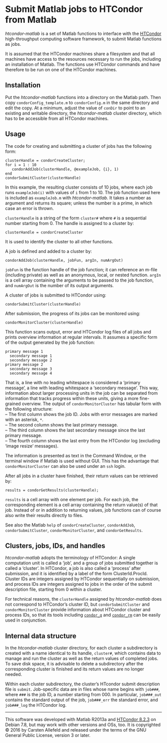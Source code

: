 # Submit Matlab jobs to HTCondor from Matlab

*htcondor-matlab* is a set of Matlab functions to interface with the
[HTCondor](http://research.cs.wisc.edu/htcondor/) high-throughput computing
software framework, to submit Matlab functions as jobs.

It is assumed that the HTCondor machines share a filesystem and that all
machines have access to the resources necessary to run the jobs, including an
installation of Matlab. The functions use HTCondor commands and have therefore
to be run on one of the HTCondor machines.

## Installation

Put the *htcondor-matlab* functions into a directory on the Matlab path. Then
copy `condorConfig_template.m` to `condorConfig.m` in the same directory and
edit the copy. At a minimum, adjust the value of `conDir` to point to an
existing and writable directory, the *htcondor-matlab* cluster directory,
which has to be accessible from all HTCondor machines.

## Usage

The code for creating and submitting a cluster of jobs has the following form:

    clusterHandle = condorCreateCluster;
    for i = 1 : 10
       condorAddJob(clusterHandle, @exampleJob, {i}, 1)
    end
    condorSubmitCluster(clusterHandle)

In this example, the resulting cluster consists of 10 jobs, where each job
runs `exampleJob(i)` with values of `i` from 1 to 10. The job function used
here is included as `exampleJob.m` with *htcondor-matlab*. It takes a number
as argument and returns its square; unless the number is a prime, in which
case an error is thrown.

`clusterHandle` is a string of the form `cluster#` where `#` is a sequential
number starting from 0. The handle is assigned to a cluster by:

    clusterHandle = condorCreateCluster

It is used to identify the cluster to all other functions.

A job is defined and added to a cluster by:

    condorAddJob(clusterHandle, jobFun, argIn, numArgOut)

`jobFun` is the function handle of the job function; it can reference an
m-file (including private) as well as an anonymous, local, or nested function.
`argIn` is a cell array containing the arguments to be passed to the job
function, and `numArgOut` is the number of its output arguments.

A cluster of jobs is submitted to HTCondor using:

    condorSubmitCluster(clusterHandle)

After submission, the progress of its jobs can be monitored using:

    condorMonitorCluster(clusterHandle)

This function scans output, error and HTCondor log files of all jobs and
prints overview information at regular intervals. It assumes a specific form
of the output generated by the job function:

    primary message 1
      secondary message 1
      secondary message 2
    primary message 2
      secondary message 3
      secondary message 4

That is, a line with no leading whitespace is considered a ‘primary message’,
a line with leading whitespace a ‘secondary message’. This way, information
about larger processing units in the job can be separated from information
that tracks progress within these units, giving a more fine-grained overview.
The output of `condorMonitorCluster` has tabular form with the following
structure:  
– The first column shows the job ID. Jobs with error messages are marked with
an asterisk, `*`.  
– The second column shows the last primary message.  
– The third column shows the last secondary message since the last primary
message.  
– The fourth column shows the last entry from the HTCondor log (excluding
‘image resize’ messages).

The information is presented as text in the Command Window, or the terminal
window if Matlab is used without GUI. This has the advantage that
`condorMonitorCluster` can also be used under an `ssh` login.

After all jobs in a cluster have finished, their return values can be
retrieved by:

    results = condorGetResults(clusterHandle);

`results` is a cell array with one element per job. For each job, the
corresponding element is a cell array containing the return value(s) of that
job. Instead of or in addition to returning values, job functions can of
course also write their results directly to files.

See also the Matlab `help` of `condorCreateCluster`, `condorAddJob`,
`condorSubmitCluster`, `condorMonitorCluster`, and `condorGetResults`.

## Clusters, jobs, IDs, and handles

*htcondor-matlab* adopts the terminology of HTCondor: A single computation
unit is called a ‘job’, and a group of jobs submitted together is called a
‘cluster’. In HTCondor, a job is also called a ‘process’ after submission, and
it is identified by a label of the form ClusterId.ProcId. Cluster IDs are
integers assigned by HTCondor sequentially on submission, and process IDs are
integers assigned to jobs in the order of the submit description file,
starting from 0 within a cluster.

For technical reasons, the `clusterHandle` assigned by *htcondor-matlab* does
not correspond to HTCondor’s cluster ID, but `condorSubmitCluster` and
`condorMonitorCluster` provide information about HTCondor cluster and process
IDs, so that its tools including
[`condor_q`](http://research.cs.wisc.edu/htcondor/manual/v8.2.3/condor_q.html)
and
[`condor_rm`](http://research.cs.wisc.edu/htcondor/manual/v8.2.3/condor_rm.html)
can be easily used in conjunction.

## Internal data structure

In the *htcondor-matlab* cluster directory, for each cluster a subdirectory is
created with a name identical to its handle, `cluster#`, which contains data
to manage and run the cluster as well as the return values of completed jobs.
To save disk space, it is advisable to delete a subdirectory after the
corresponding cluster is finished and its return values are no longer needed.

Within each cluster subdirectory, the cluster’s HTcondor submit description
file is `submit`. Job-specific data are in files whose name begins with
`job###`, where `###` is the job ID, a number starting from 000. In
particular, `job###_out` contains the standard output of the job, `job###_err`
the standard error, and `job###_log` the HTCondor log.

------------------------------------------------------------------------------

This software was developed with Matlab R2013a and [HTCondor
8.2.3](http://research.cs.wisc.edu/htcondor/manual/v8.2.3/index.html) on
Debian 7.8, but may work with other versions and OSs, too. It is copyrighted ©
2016 by Carsten Allefeld and released under the terms of the GNU General
Public License, version 3 or later.
